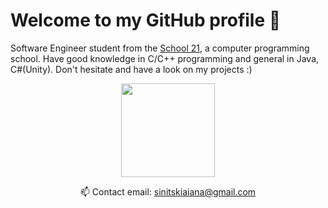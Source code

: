 # Welcome to my GitHub profile 👋
Software Engineer student from the [School 21](https://sbergraduate.ru/en/21-school/), a computer programming school. Have good knowledge in C/C++ programming and general in Java, C#(Unity). Don't hesitate and have a look on my projects :)

<!--
TO DO:

- python mini-project?
-->

<p align='center'>
   <a href="https://github.com/sinyana383/github-readme-stats">
       <img height=150 src="https://github-readme-stats.vercel.app/api/top-langs/?username=sinyana383&layout=compact&langs_count=10"/></a>
</p>

<p align='center'>
   📫 Contact email: <a href='mailto:sinitskiaiana@gmail.com'>sinitskiaiana@gmail.com</a>
</p>
